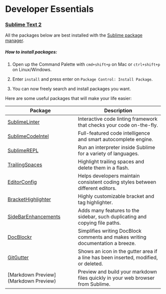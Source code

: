 # Developer Essentials

### [Sublime Text 2](http://www.sublimetext.com/2)

All the packages below are best installed with the [Sublime package manager](https://sublime.wbond.net/installation#st2).

##### How to install packages:
1) Open up the Command Palette with `cmd+shift+p` on Mac or `ctrl+shift+p` on Linux/Windows.

2) Enter `install` and press enter on `Package Control: Install Package`.

3) You can now freely search and install packages you want.

Here are some useful packages that will make your life easier:

Package      | Description
------------ | -------------
[SublimeLinter](https://sublime.wbond.net/packages/SublimeLinter) | Interactive code linting framework that checks your code on-the-fly.
[SublimeCodeIntel](https://sublime.wbond.net/packages/SublimeCodeIntel) | Full-featured code intelligence and smart autocomplete engine.
[SublimeREPL](https://sublime.wbond.net/packages/SublimeREPL) | Run an interpreter inside Sublime for a variety of languages.
[TrailingSpaces](https://sublime.wbond.net/packages/TrailingSpaces) | Highlight trailing spaces and delete them in a flash.
[EditorConfig](https://sublime.wbond.net/packages/EditorConfig) | Helps developers maintain consistent coding styles between different editors.
[BracketHighlighter](https://sublime.wbond.net/packages/BracketHighlighter) | Highly customizable bracket and tag highlighter.
[SideBarEnhancements](https://sublime.wbond.net/packages/SideBarEnhancements) | Adds many features to the sidebar, such duplicating and copying file paths.
[DocBlockr](https://sublime.wbond.net/packages/DocBlockr) | Simplifies writing DocBlock comments and makes writing documentation a breeze.
[GitGutter](https://sublime.wbond.net/packages/GitGutter) | Shows an icon in the gutter area if a line has been inserted, modified, or deleted.
[Markdown Preview](Markdown Preview) | Preview and build your markdown files quickly in your web browser from Sublime.

